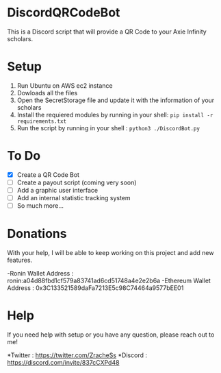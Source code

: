 # DiscordQRCodeBot
This is a Discord script that will provide a QR Code to your Axie Infinity scholars.


# Setup
1. Run Ubuntu on AWS ec2 instance
2. Dowloads all the files
3. Open the SecretStorage file and update it with the information of your scholars
4. Install the requiered modules by running in your shell:
`pip install -r requirements.txt`
5. Run the script by running in your shell :
`python3 ./DiscordBot.py`

# To Do
- [x] Create a QR Code Bot
- [ ] Create a payout script (coming very soon)
- [ ] Add a graphic user interface
- [ ] Add an internal statistic tracking system
- [ ] So much more...

# Donations
With your help, I will be able to keep working on this project and add new features. 

-Ronin Wallet Address : ronin:a04d88fbd1cf579a83741ad6cd51748a4e2e2b6a
-Ethereum Wallet Address : 0x3C133521589daFa7213E5c98C74464a9577bEE01

# Help
If you need help with setup or you have any question, please reach out to me!

*Twitter : https://twitter.com/ZracheSs
*Discord : https://discord.com/invite/837cCXPd48
